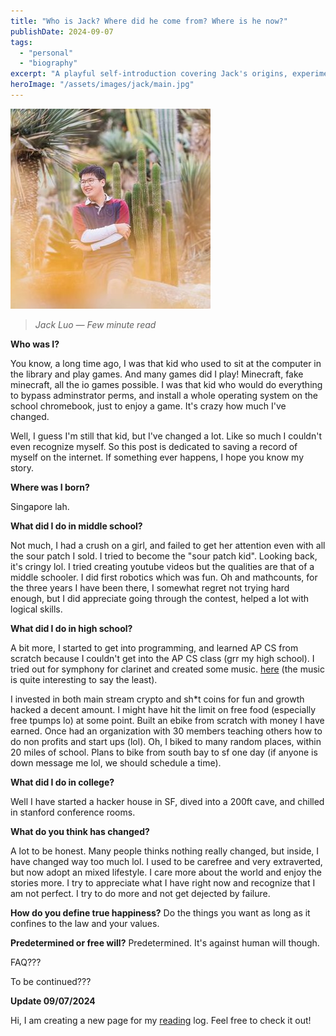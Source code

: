```yaml
---
title: "Who is Jack? Where did he come from? Where is he now?"
publishDate: 2024-09-07
tags:
  - "personal"
  - "biography"
excerpt: "A playful self-introduction covering Jack's origins, experiments, and how his perspective evolved."
heroImage: "/assets/images/jack/main.jpg"
---
```

![Jack Luo](/assets/images/jack/main.jpg)

> *Jack Luo — Few minute read*

**Who was I?**

You know, a long time ago, I was that kid who used to sit at
the computer in the library and play games. And many games did
I play! Minecraft, fake minecraft, all the io games possible.
I was that kid who would do everything to bypass adminstrator
perms, and install a whole operating system on the school
chromebook, just to enjoy a game. It's crazy how much I've
changed.

Well, I guess I'm still that kid, but I've changed a lot. Like
so much I couldn't even recognize myself. So this post is
dedicated to saving a record of myself on the internet. If
something ever happens, I hope you know my story.

**Where was I born?**

Singapore lah.

**What did I do in middle school?**

Not much, I had a crush on a girl, and failed to get her
attention even with all the sour patch I sold. I tried to
become the "sour patch kid". Looking back, it's cringy lol. I
tried creating youtube videos but the qualities are that of a
middle schooler. I did first robotics which was fun. Oh and
mathcounts, for the three years I have been there, I somewhat
regret not trying hard enough, but I did appreciate going
through the contest, helped a lot with logical skills.

**What did I do in high school?**

A bit more, I started to get into programming, and learned AP
CS from scratch because I couldn't get into the AP CS class
(grr my high school). I tried out for symphony for clarinet
and created some music.
[here](https://www.soundcloud.com/thejackluo)
(the music is quite interesting to say the least).

I invested in both main stream crypto and sh*t coins for fun
and growth hacked a decent amount. I might have hit the limit
on free food (especially free tpumps lo) at some point. Built
an ebike from scratch with money I have earned. Once had an
organization with 30 members teaching others how to do non
profits and start ups (lol). Oh, I biked to many random
places, within 20 miles of school. Plans to bike from south
bay to sf one day (if anyone is down message me lol, we should
schedule a time).

**What did I do in college?**

Well I have started a hacker house in SF, dived into a 200ft
cave, and chilled in stanford conference rooms.

**What do you think has changed?**

A lot to be honest. Many people thinks nothing really changed,
but inside, I have changed way too much lol. I used to be
carefree and very extraverted, but now adopt an mixed
lifestyle. I care more about the world and enjoy the stories
more. I try to appreciate what I have right now and recognize
that I am not perfect. I try to do more and not get dejected
by failure.

**How do you define true happiness?**
Do the things you want as long as it confines to the law and
your values.

**Predetermined or free will?**
Predetermined. It's against human will though.

FAQ???

To be continued???

**Update 09/07/2024**

Hi, I am creating a new page for my [reading](../readings.html) log. Feel free to check it out!
